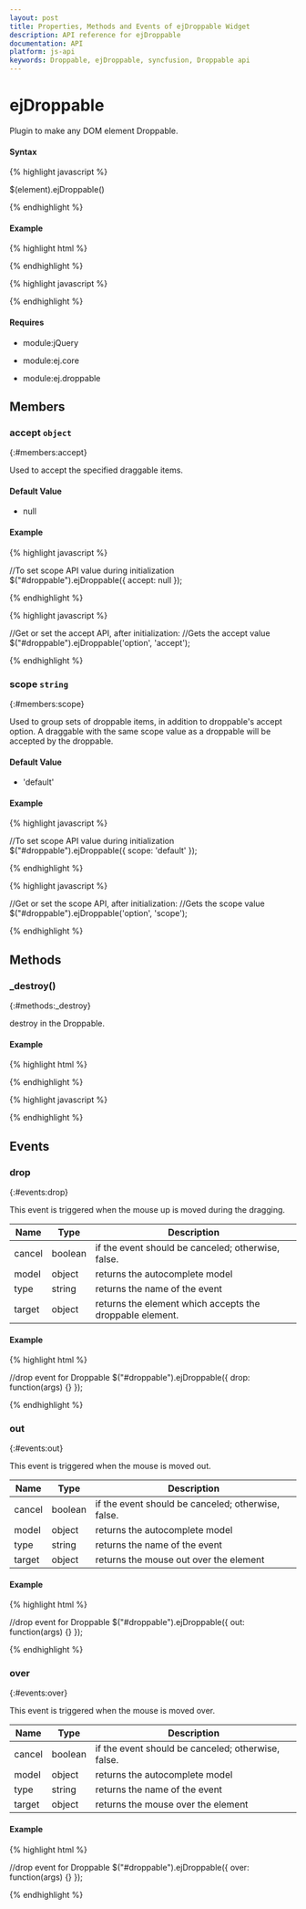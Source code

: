 ```yaml
---
layout: post
title: Properties, Methods and Events of ejDroppable Widget
description: API reference for ejDroppable
documentation: API
platform: js-api
keywords: Droppable, ejDroppable, syncfusion, Droppable api
---
```


# ejDroppable

Plugin to make any DOM element Droppable.  


#### Syntax

{% highlight javascript %}

$(element).ejDroppable()

{% endhighlight %}



#### Example



{% highlight html %}
 
<div  id="droppable" />
 
{% endhighlight %}

{% highlight javascript %}

<script>
// Create Draggable
$('#droppable').ejDroppable();   
</script>

{% endhighlight %}



#### Requires


* module:jQuery


* module:ej.core


* module:ej.droppable

## Members


### accept `object`
{:#members:accept}



Used to accept the specified draggable items.




#### Default Value



* null



#### Example



{% highlight javascript %}
 
//To set scope API value during initialization  
        $("#droppable").ejDroppable({ accept: null });                          
        
{% endhighlight %}


{% highlight javascript %}
 
//Get or set the accept API, after initialization:
        //Gets the accept value  
        $("#droppable").ejDroppable('option', 'accept');
                    
{% endhighlight %}




### scope `string`
{:#members:scope}


Used to group sets of droppable items, in addition to droppable's accept option. A draggable with the same scope value as a droppable will be accepted by the droppable.


#### Default Value



* 'default'




#### Example



{% highlight javascript %}
 
//To set scope API value during initialization  
        $("#droppable").ejDroppable({ scope: 'default' });                             
                
{% endhighlight %}


{% highlight javascript %}
 
//Get or set the scope API, after initialization:
        //Gets the scope value  
        $("#droppable").ejDroppable('option', 'scope');
                     
{% endhighlight %}





## Methods



### _destroy()
{:#methods:_destroy}

destroy in the Droppable.


#### Example


{% highlight html %}
 
<div  id="droppable"> </div > 
 
{% endhighlight %}


{% highlight javascript %}

<script>
// Create droppableObj
var droppableObj  = $("#droppable").data("ejDroppable");
droppableObj.destroy(); 
</script>

{% endhighlight %}



## Events



### drop
{:#events:drop}



This event is triggered when the mouse up is moved during the dragging.

<table class="params">
<thead>
<tr>
<th>Name</th>
<th>Type</th>
<th>Description</th>
</tr>
</thead>
<tbody>
<tr>
<td class="name">
cancel</td>
<td class="type"><span class="param-type">boolean</span></td>
<td class="description">if the event should be canceled; otherwise, false.</td>
</tr>
<tr>
<td class="name">
model</td>
<td class="type"><ts ref="ej.Droppable.Model"/><span class="param-type">object</span></td>
<td class="description">returns the autocomplete model</td>
</tr>
<tr>
<td class="name">
type</td>
<td class="type"><span class="param-type">string</span></td>
<td class="description">returns the name of the event</td>
</tr>
<tr>
<td class="name">
target</td>
<td class="type"><span class="param-type">object</span></td>
<td class="description">returns the element which accepts the droppable element.</td>
</tr>
</tbody>
</table>




#### Example



{% highlight html %}
 
//drop event for Droppable
$("#droppable").ejDroppable({ 
        drop: function(args) {}
});      

{% endhighlight %}





### out
{:#events:out}


This event is triggered when the mouse is moved out.

<table class="params">
<thead>
<tr>
<th>Name</th>
<th>Type</th>
<th>Description</th>
</tr>
</thead>
<tbody>
<tr>
<td class="name">
cancel</td>
<td class="type"><span class="param-type">boolean</span></td>
<td class="description">if the event should be canceled; otherwise, false.</td>
</tr>
<tr>
<td class="name">
model</td>
<td class="type"><ts ref="ej.Droppable.Model"/><span class="param-type">object</span></td>
<td class="description">returns the autocomplete model</td>
</tr>
<tr>
<td class="name">
type</td>
<td class="type"><span class="param-type">string</span></td>
<td class="description">returns the name of the event</td>
</tr>
<tr>
<td class="name">
target</td>
<td class="type"><span class="param-type">object</span></td>
<td class="description">returns the mouse out over the element</td>
</tr>
<tr>
</tbody>
</table>




#### Example



{% highlight html %}
 
//drop event for Droppable
$("#droppable").ejDroppable({ 
        out: function(args) {}
});      

{% endhighlight %}







### over
{:#events:over}


This event is triggered when the mouse is moved over.

<table class="params">
<thead>
<tr>
<th>Name</th>
<th>Type</th>
<th>Description</th>
</tr>
</thead>
<tbody>
<tr>
<td class="name">
cancel</td>
<td class="type"><span class="param-type">boolean</span></td>
<td class="description">if the event should be canceled; otherwise, false.</td>
</tr>
<tr>
<td class="name">
model</td>
<td class="type"><ts ref="ej.Droppable.Model"/><span class="param-type">object</span></td>
<td class="description">returns the autocomplete model</td>
</tr>
<tr>
<td class="name">
type</td>
<td class="type"><span class="param-type">string</span></td>
<td class="description">returns the name of the event</td>
</tr>
<tr>
<td class="name">
target</td>
<td class="type"><span class="param-type">object</span></td>
<td class="description">returns the mouse over the element</td>
</tr>
</tbody>
</table>




#### Example



{% highlight html %}
 
//drop event for Droppable
$("#droppable").ejDroppable({ 
        over: function(args) {}
});     

 {% endhighlight %}




